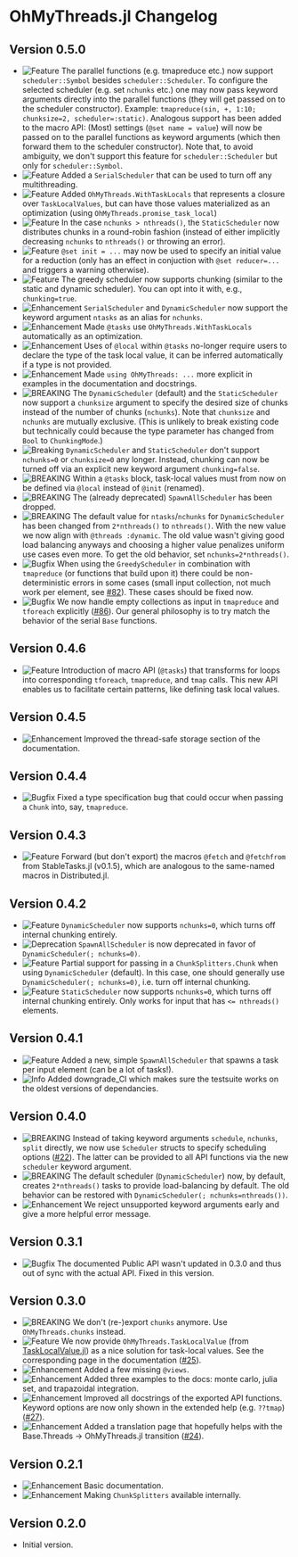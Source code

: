 OhMyThreads.jl Changelog
=========================

Version 0.5.0
-------------

- ![Feature][badge-feature] The parallel functions (e.g. tmapreduce etc.) now support `scheduler::Symbol` besides `scheduler::Scheduler`. To configure the selected scheduler (e.g. set `nchunks` etc.) one may now pass keyword arguments directly into the parallel functions (they will get passed on to the scheduler constructor). Example: `tmapreduce(sin, +, 1:10; chunksize=2, scheduler=:static)`. Analogous support has been added to the macro API: (Most) settings (`@set name = value`) will now be passed on to the parallel functions as keyword arguments (which then forward them to the scheduler constructor). Note that, to avoid ambiguity, we don't support this feature for `scheduler::Scheduler` but only for `scheduler::Symbol`.
- ![Feature][badge-feature] Added a `SerialScheduler` that can be used to turn off any multithreading.
- ![Feature][badge-feature] Added `OhMyThreads.WithTaskLocals` that represents a closure over `TaskLocalValues`, but can have those values materialized as an optimization (using `OhMyThreads.promise_task_local`)
- ![Feature][badge-feature] In the case `nchunks > nthreads()`, the `StaticScheduler` now distributes chunks in a round-robin fashion (instead of either implicitly decreasing `nchunks` to `nthreads()` or throwing an error).
- ![Feature][badge-feature] `@set init = ...` may now be used to specify an initial value for a reduction (only has an effect in conjuction with `@set reducer=...` and triggers a warning otherwise).
- ![Feature][badge-feature] The greedy scheduler now supports chunking (similar to the static and dynamic scheduler). You can opt into it with, e.g., `chunking=true`.
- ![Enhancement][badge-enhancement] `SerialScheduler` and `DynamicScheduler` now support the keyword argument `ntasks` as an alias for `nchunks`.
- ![Enhancement][badge-enhancement] Made `@tasks` use `OhMyThreads.WithTaskLocals` automatically as an optimization.
- ![Enhancement][badge-enhancement] Uses of `@local` within `@tasks` no-longer require users to declare the type of the task local value, it can be inferred automatically if a type is not provided.
- ![Enhancement][badge-enhancement] Made `using OhMyThreads: ...` more explicit in examples in the documentation and docstrings.
- ![BREAKING][badge-breaking] The `DynamicScheduler` (default) and the `StaticScheduler` now support a `chunksize` argument to specify the desired size of chunks instead of the number of chunks (`nchunks`). Note that `chunksize` and `nchunks` are mutually exclusive. (This is unlikely to break existing code but technically could because the type parameter has changed from `Bool` to `ChunkingMode`.)
- ![Breaking][badge-breaking] `DynamicScheduler` and `StaticScheduler` don't support `nchunks=0` or `chunksize=0` any longer. Instead, chunking can now be turned off via an explicit new keyword argument `chunking=false`.
- ![BREAKING][badge-breaking] Within a `@tasks` block, task-local values must from now on be defined via `@local` instead of `@init` (renamed).
- ![BREAKING][badge-breaking] The (already deprecated) `SpawnAllScheduler` has been dropped.
- ![BREAKING][badge-breaking] The default value for `ntasks`/`nchunks` for `DynamicScheduler` has been changed from `2*nthreads()` to `nthreads()`. With the new value we now align with `@threads :dynamic`. The old value wasn't giving good load balancing anyways and choosing a higher value penalizes uniform use cases even more. To get the old behavior, set `nchunks=2*nthreads()`.
- ![Bugfix][badge-bugfix] When using the `GreedyScheduler` in combination with `tmapreduce` (or functions that build upon it) there could be non-deterministic errors in some cases (small input collection, not much work per element, see [#82](https://github.com/JuliaFolds2/OhMyThreads.jl/issues/82)). These cases should be fixed now.
- ![Bugfix][badge-bugfix] We now handle empty collections as input in `tmapreduce` and `tforeach` explicitly ([#86](https://github.com/JuliaFolds2/OhMyThreads.jl/issues/86)). Our general philosophy is to try match the behavior of the serial `Base` functions.

Version 0.4.6
-------------

- ![Feature][badge-feature] Introduction of macro API (`@tasks`) that transforms for loops into corresponding `tforeach`, `tmapreduce`, and `tmap` calls. This new API enables us to facilitate certain patterns, like defining task local values.

Version 0.4.5
-------------

- ![Enhancement][badge-enhancement] Improved the thread-safe storage section of the documentation.

Version 0.4.4
-------------

- ![Bugfix][badge-bugfix] Fixed a type specification bug that could occur when passing a `Chunk` into, say, `tmapreduce`.

Version 0.4.3
-------------

- ![Feature][badge-feature] Forward (but don't export) the macros `@fetch` and `@fetchfrom` from StableTasks.jl (v0.1.5), which are analogous to the same-named macros in Distributed.jl.

Version 0.4.2
-------------

- ![Feature][badge-feature] `DynamicScheduler` now supports `nchunks=0`, which turns off internal chunking entirely.
- ![Deprecation][badge-deprecation] `SpawnAllScheduler` is now deprecated in favor of `DynamicScheduler(; nchunks=0)`.
- ![Feature][badge-feature] Partial support for passing in a `ChunkSplitters.Chunk` when using `DynamicScheduler` (default). In this case, one should generally use `DynamicScheduler(; nchunks=0)`, i.e. turn off internal chunking.
- ![Feature][badge-feature] `StaticScheduler` now supports `nchunks=0`, which turns off internal chunking entirely. Only works for input that has `<= nthreads()` elements.

Version 0.4.1
-------------

- ![Feature][badge-feature] Added a new, simple `SpawnAllScheduler` that spawns a task per input element (can be a lot of tasks!).
- ![Info][badge-info] Added downgrade_CI which makes sure the testsuite works on the oldest versions of dependancies.

Version 0.4.0
-------------

- ![BREAKING][badge-breaking] Instead of taking keyword arguments `schedule`, `nchunks`, `split` directly, we now use `Scheduler` structs to specify scheduling options ([#22](https://github.com/JuliaFolds2/OhMyThreads.jl/issues/22)). The latter can be provided to all API functions via the new `scheduler` keyword argument.
- ![BREAKING][badge-breaking] The default scheduler (`DynamicScheduler`) now, by default, creates `2*nthreads()` tasks to provide load-balancing by default. The old behavior can be restored with `DynamicScheduler(; nchunks=nthreads())`.
- ![Enhancement][badge-enhancement] We reject unsupported keyword arguments early and give a more helpful error message.

Version 0.3.1
-------------

- ![Bugfix][badge-bugfix] The documented Public API wasn't updated in 0.3.0 and thus out of sync with the actual API. Fixed in this version.

Version 0.3.0
-------------

- ![BREAKING][badge-breaking] We don't (re-)export `chunks` anymore. Use `OhMyThreads.chunks` instead.
- ![Feature][badge-feature] We now provide `OhMyThreads.TaskLocalValue` (from [TaskLocalValue.jl](https://github.com/vchuravy/TaskLocalValues.jl)) as a nice solution for task-local values. See the corresponding page in the documentation ([#25][gh-issue-25]).
- ![Enhancement][badge-enhancement] Added a few missing `@views`.
- ![Enhancement][badge-enhancement] Added three examples to the docs: monte carlo, julia set, and trapazoidal integration.
- ![Enhancement][badge-enhancement] Improved all docstrings of the exported API functions. Keyword options are now only shown in the extended help (e.g. `??tmap`) ([#27][gh-issue-27]).
- ![Enhancement][badge-enhancement] Added a translation page that hopefully helps with the Base.Threads → OhMyThreads.jl transition ([#24][gh-issue-24]).

Version 0.2.1
-------------

- ![Enhancement][badge-enhancement] Basic documentation.
- ![Enhancement][badge-enhancement] Making `ChunkSplitters` available internally.

Version 0.2.0
-------------

- Initial version.

[badge-breaking]: https://img.shields.io/badge/BREAKING-red.svg
[badge-deprecation]: https://img.shields.io/badge/Deprecation-orange.svg
[badge-feature]: https://img.shields.io/badge/Feature-green.svg
[badge-enhancement]: https://img.shields.io/badge/Enhancement-blue.svg
[badge-bugfix]: https://img.shields.io/badge/Bugfix-purple.svg
[badge-fix]: https://img.shields.io/badge/Fix-purple.svg
[badge-info]: https://img.shields.io/badge/Info-gray.svg

[gh-issue-27]: https://github.com/JuliaFolds2/OhMyThreads.jl/issues/27
[gh-issue-24]: https://github.com/JuliaFolds2/OhMyThreads.jl/issues/24
[gh-issue-25]: https://github.com/JuliaFolds2/OhMyThreads.jl/issues/25

[gh-pr-5]: https://github.com/JuliaFolds2/OhMyThreads.jl/pull/5
